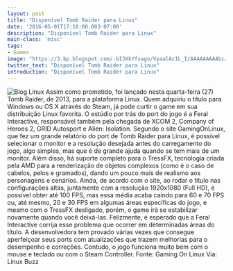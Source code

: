 ```yaml
---
layout: post
title: "Disponível Tomb Raider para Linux"
date: '2016-05-01T17:10:00.003-07:00'
description: "Disponível Tomb Raider para Linux"
main-class: 'misc'
tags:
- Games
image: "https://3.bp.blogspot.com/-bIJXkYfsago/VyaalAc1L_I/AAAAAAAAAbc/FBFFp42vSyQP8CuxDmtj7HS39wHThKv_ACLcB/s72-c/Tomb-Raider-reboot-game-linux-steamos.png"
twitter_text: "Disponível Tomb Raider para Linux"
introduction: "Disponível Tomb Raider para Linux"
---
```

![Blog Linux](https://3.bp.blogspot.com/-bIJXkYfsago/VyaalAc1L_I/AAAAAAAAAbc/FBFFp42vSyQP8CuxDmtj7HS39wHThKv_ACLcB/s640/Tomb-Raider-reboot-game-linux-steamos.png "Blog Linux")
Assim como prometido, foi lançado nesta quarta-feira (27) Tomb Raider, de 2013, para a plataforma Linux. Quem adquiriu o título para Windows ou OS X através do Steam, já pode curtir o game em sua distribuição Linux favorita. O estúdio por trás do port do jogo é a Feral Interactive, responsável também pela chegada de XCOM 2, Company of Heroes 2, GRID Autosport e Alien: Isolation.
Segundo o site GamingOnLinux, que fez um grande relatório do port de Tomb Raider para Linux, é possível selecionar o monitor e a resolução desejada antes do carregamento do jogo, algo simples, mas que é de grande ajuda quando se tem mais de um monitor. Além disso, há suporte completo para o TressFX, tecnologia criada pela AMD para a renderização de objetos complexos (como é o caso de cabelos, pelos e gramados), dando um pouco mais de realismo aos personagens e cenários.
Ainda, de acordo com o site, ao rodar o título nas configurações altas, juntamente com a resolução 1920x1080 (Full HD), é possível obter até 100 FPS, mas essa média acaba caindo para 60 e 70 FPS ou, até mesmo, 20 e 30 FPS em algumas áreas específicas do jogo, e mesmo com o TressFX desligado, porém, o game irá se estabilizar novamente quando você deixá-las.
Felizmente, é esperado que a Feral Interactive corrija esse problema que ocorrer em determinadas áreas do título. A desenvolvedora tem provado várias vezes que consegue aperfeiçoar seus ports com atualizações que trazem melhorias para o desempenho e correções. Contudo, o jogo funciona muito bem com o mouse e teclado ou com o Steam Controller.
Fonte: Gaming On Linux
Via: Linux Buzz

